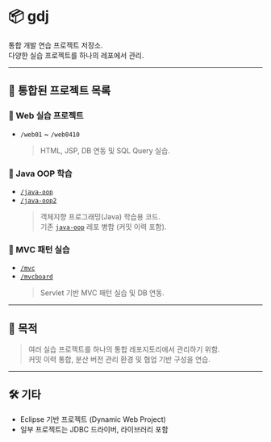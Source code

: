 # 📦 gdj

통합 개발 연습 프로젝트 저장소.  
다양한 실습 프로젝트를 하나의 레포에서 관리.

---

## 📂 통합된 프로젝트 목록

### 🔹 Web 실습 프로젝트
- `/web01` ~ `/web0410`  
  > HTML, JSP, DB 연동 및 SQL Query 실습.  

### 🔹 Java OOP 학습
- [`/java-oop`](./java-oop)  
- [`/java-oop2`](./java-oop2)  
  > 객체지향 프로그래밍(Java) 학습용 코드.  
  > 기존 [`java-oop`](https://github.com/hhlee7/java-oop) 레포 병합 (커밋 이력 포함).  

### 🔹 MVC 패턴 실습
- [`/mvc`](./mvc)  
- [`/mvcboard`](./mvcboard)  
  > Servlet 기반 MVC 패턴 실습 및 DB 연동.

---

## 🎯 목적

> 여러 실습 프로젝트를 하나의 통합 레포지토리에서 관리하기 위함.  
> 커밋 이력 통합, 분산 버전 관리 환경 및 협업 기반 구성을 연습.  

---

## 🛠 기타

- Eclipse 기반 프로젝트 (Dynamic Web Project)
- 일부 프로젝트는 JDBC 드라이버, 라이브러리 포함
